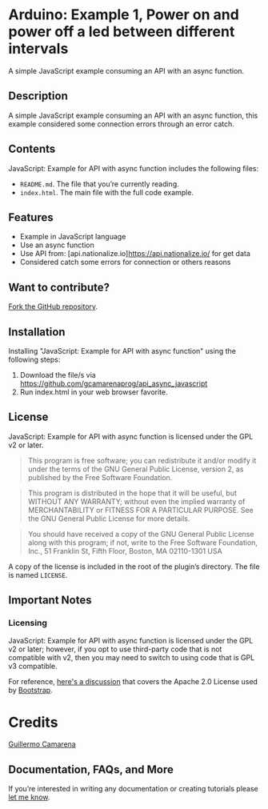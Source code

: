 
# Arduino: Example 1, Power on and power off a led between different intervals

A simple JavaScript example consuming an API with an async function.

## Description

A simple JavaScript example consuming an API with an async function, this example considered some connection errors through an error catch.

## Contents

JavaScript: Example for API with async function includes the following files:

* `README.md`. The file that you’re currently reading.
* `index.html`. The main file with the full code example. 

## Features

- Example in JavaScript language
- Use an async function
- Use API from: [api.nationalize.io]https://api.nationalize.io/ for get data
- Considered catch some errors for connection or others reasons

## Want to contribute? 
[Fork the GitHub repository](https://github.com/gcamarenaprog/api_async_javascript).

## Installation

Installing "JavaScript: Example for API with async function" using the following steps:

1. Download the file/s via https://github.com/gcamarenaprog/api_async_javascript
2. Run index.html in your web browser favorite.

## License

JavaScript: Example for API with async function is licensed under the GPL v2 or later.

> This program is free software; you can redistribute it and/or modify it under the terms of the GNU General Public License, version 2, as published by the Free Software Foundation.

> This program is distributed in the hope that it will be useful, but WITHOUT ANY WARRANTY; without even the implied warranty of MERCHANTABILITY or FITNESS FOR A PARTICULAR PURPOSE. See the GNU General Public License for more details.

> You should have received a copy of the GNU General Public License along with this program; if not, write to the Free Software Foundation, Inc., 51 Franklin St, Fifth Floor, Boston, MA 02110-1301 USA

A copy of the license is included in the root of the plugin’s directory. The file is named `LICENSE`.

## Important Notes

### Licensing

JavaScript: Example for API with async function is licensed under the GPL v2 or later; however, if you opt to use third-party code that is not compatible with v2, then you may need to switch to using code that is GPL v3 compatible.

For reference, [here's a discussion](http://make.wordpress.org/themes/2013/03/04/licensing-note-apache-and-gpl/) that covers the Apache 2.0 License used by [Bootstrap](http://twitter.github.io/bootstrap/).

# Credits

[Guillermo Camarena](https://guillermocamarena.com)

## Documentation, FAQs, and More

If you’re interested in writing any documentation or creating tutorials please [let me know](https://guillermocamarena.com/#contact).


